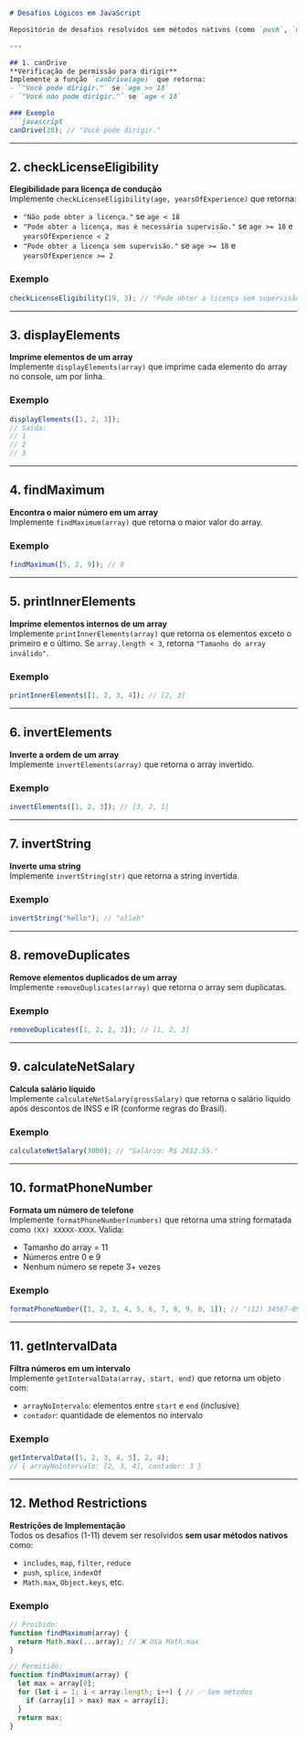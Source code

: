 ```markdown
# Desafios Lógicos em JavaScript

Repositório de desafios resolvidos sem métodos nativos (como `push`, `map`, `filter`, etc.).

---

## 1. canDrive
**Verificação de permissão para dirigir**  
Implemente a função `canDrive(age)` que retorna:  
- `"Você pode dirigir."` se `age >= 18`  
- `"Você não pode dirigir."` se `age < 18`

### Exemplo
```javascript
canDrive(20); // "Você pode dirigir."
```

---

## 2. checkLicenseEligibility
**Elegibilidade para licença de condução**  
Implemente `checkLicenseEligibility(age, yearsOfExperience)` que retorna:  
- `"Não pode obter a licença."` se `age < 18`  
- `"Pode obter a licença, mas é necessária supervisão."` se `age >= 18` e `yearsOfExperience < 2`  
- `"Pode obter a licença sem supervisão."` se `age >= 18` e `yearsOfExperience >= 2`

### Exemplo
```javascript
checkLicenseEligibility(19, 3); // "Pode obter a licença sem supervisão."
```

---

## 3. displayElements
**Imprime elementos de um array**  
Implemente `displayElements(array)` que imprime cada elemento do array no console, um por linha.

### Exemplo
```javascript
displayElements([1, 2, 3]); 
// Saída:
// 1
// 2
// 3
```

---

## 4. findMaximum
**Encontra o maior número em um array**  
Implemente `findMaximum(array)` que retorna o maior valor do array.

### Exemplo
```javascript
findMaximum([5, 2, 9]); // 9
```

---

## 5. printInnerElements
**Imprime elementos internos de um array**  
Implemente `printInnerElements(array)` que retorna os elementos exceto o primeiro e o último. Se `array.length < 3`, retorna `"Tamanho do array inválido"`.

### Exemplo
```javascript
printInnerElements([1, 2, 3, 4]); // [2, 3]
```

---

## 6. invertElements
**Inverte a ordem de um array**  
Implemente `invertElements(array)` que retorna o array invertido.

### Exemplo
```javascript
invertElements([1, 2, 3]); // [3, 2, 1]
```

---

## 7. invertString
**Inverte uma string**  
Implemente `invertString(str)` que retorna a string invertida.

### Exemplo
```javascript
invertString("hello"); // "olleh"
```

---

## 8. removeDuplicates
**Remove elementos duplicados de um array**  
Implemente `removeDuplicates(array)` que retorna o array sem duplicatas.

### Exemplo
```javascript
removeDuplicates([1, 2, 2, 3]); // [1, 2, 3]
```

---

## 9. calculateNetSalary
**Calcula salário líquido**  
Implemente `calculateNetSalary(grossSalary)` que retorna o salário líquido após descontos de INSS e IR (conforme regras do Brasil).

### Exemplo
```javascript
calculateNetSalary(3000); // "Salário: R$ 2612.55."
```

---

## 10. formatPhoneNumber
**Formata um número de telefone**  
Implemente `formatPhoneNumber(numbers)` que retorna uma string formatada como `(XX) XXXXX-XXXX`. Valida:  
- Tamanho do array = 11  
- Números entre 0 e 9  
- Nenhum número se repete 3+ vezes

### Exemplo
```javascript
formatPhoneNumber([1, 2, 3, 4, 5, 6, 7, 8, 9, 0, 1]); // "(12) 34567-8901"
```

---

## 11. getIntervalData
**Filtra números em um intervalo**  
Implemente `getIntervalData(array, start, end)` que retorna um objeto com:  
- `arrayNoIntervalo`: elementos entre `start` e `end` (inclusive)  
- `contador`: quantidade de elementos no intervalo

### Exemplo
```javascript
getIntervalData([1, 2, 3, 4, 5], 2, 4); 
// { arrayNoIntervalo: [2, 3, 4], contador: 3 }
```

---

## 12. Method Restrictions
**Restrições de Implementação**  
Todos os desafios (1-11) devem ser resolvidos **sem usar métodos nativos** como:  
- `includes`, `map`, `filter`, `reduce`  
- `push`, `splice`, `indexOf`  
- `Math.max`, `Object.keys`, etc.

### Exemplo
```javascript
// Proibido:
function findMaximum(array) {
  return Math.max(...array); // ❌ Usa Math.max
}

// Permitido:
function findMaximum(array) {
  let max = array[0];
  for (let i = 1; i < array.length; i++) { // ✅ Sem métodos
    if (array[i] > max) max = array[i];
  }
  return max;
}
```
```
